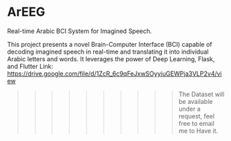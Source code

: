 # ArEEG
Real-time Arabic BCI System for Imagined Speech.

This project presents a novel Brain-Computer Interface (BCI) capable of decoding imagined speech in real-time and translating it into individual Arabic letters and words. It leverages the power of Deep Learning, Flask, and Flutter
Link: https://drive.google.com/file/d/1ZcR_6c9qFeJxwSOyyiuGEWPja3VLP2v4/view
>>>>>>>>>> The Dataset will be available under a request, feel free to email me to Have it.
